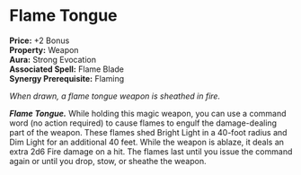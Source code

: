 # Flame Tongue

**Price:** +2 Bonus  
**Property:** Weapon  
**Aura:** Strong Evocation  
**Associated Spell:** Flame Blade  
**Synergy Prerequisite:** Flaming  

*When drawn, a flame tongue weapon is sheathed in fire.*

***Flame Tongue.*** While holding this magic weapon, you can use a command word (no action required) to cause flames to engulf the damage-dealing part of the weapon. These flames shed Bright Light in a 40-foot radius and Dim Light for an additional 40 feet. While the weapon is ablaze, it deals an extra 2d6 Fire damage on a hit. The flames last until you issue the command again or until you drop, stow, or sheathe the weapon.